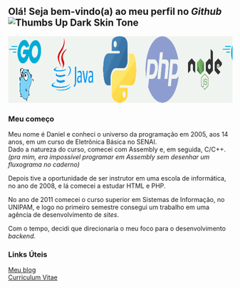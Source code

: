 ## Olá! Seja bem-vindo(a) ao meu perfil no *Github* <img src="https://raw.githubusercontent.com/Tarikul-Islam-Anik/Animated-Fluent-Emojis/master/Emojis/Hand%20gestures/Thumbs%20Up%20Dark%20Skin%20Tone.png" alt="Thumbs Up Dark Skin Tone" width="25" height="25" />

<img src="banner-loop.gif" alt="banner-loop.gif" width="1000" height="150" />

### Meu começo

Meu nome é Daniel e conheci o universo da programação em 2005, aos 14 anos, em um curso de Eletrônica Básica no SENAI.   
Dado a natureza do curso, comecei com Assembly e, em seguida, C/C++.   
*(pra mim, era impossível programar em Assembly sem desenhar um fluxograma no caderno)*

Depois tive a oportunidade de ser instrutor em uma escola de informática, no ano de 2008, e lá comecei a estudar HTML e PHP.

No ano de 2011 comecei o curso superior em Sistemas de Informação, no UNIPAM, e logo no primeiro semestre consegui um trabalho em uma agência de desenvolvimento de *sites*.

Com o tempo, decidi que direcionaria o meu foco para o desenvolvimento *backend*.

### Links Úteis 
[Meu blog](https://danielfs.github.io/)   
[Curriculum Vitae](https://danielfs.github.io/curriculum-vitae)

<!--
**danielfs/danielfs** is a ✨ _special_ ✨ repository because its `README.md` (this file) appears on your GitHub profile.

Here are some ideas to get you started:

- 🔭 I’m currently working on ...
- 🌱 I’m currently learning ...
- 👯 I’m looking to collaborate on ...
- 🤔 I’m looking for help with ...
- 💬 Ask me about ...
- 📫 How to reach me: ...
- 😄 Pronouns: ...
- ⚡ Fun fact: ...
-->
